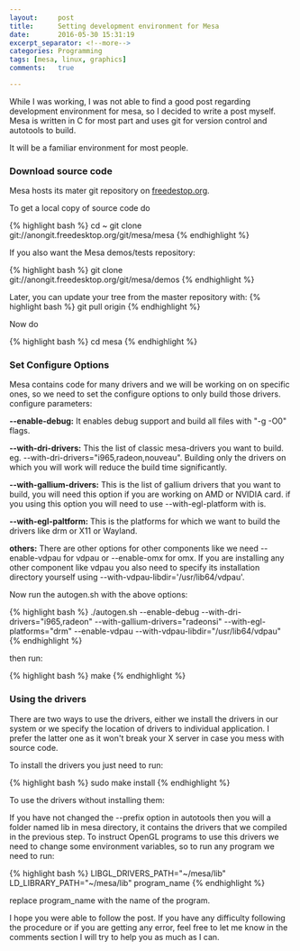 ```yaml
---
layout:     post
title:      Setting development environment for Mesa
date:       2016-05-30 15:31:19
excerpt_separator: <!--more-->
categories: Programming 
tags: [mesa, linux, graphics]
comments:   true

---
```

While I was working, I was not able to find a good post regarding development environment for mesa, so I decided to write a post myself. Mesa is 
written in C for most part and uses git for version control and autotools to build.
<!--more-->
It will be a familiar environment for most people.

### Download source code

Mesa hosts its mater git repository on [freedestop.org](https://www.freedesktop.org/wiki/).

To get a local copy of source code do

{% highlight bash %}
cd ~
git clone git://anongit.freedesktop.org/git/mesa/mesa
{% endhighlight %}

If you also want the Mesa demos/tests repository:

{% highlight bash %}
git clone git://anongit.freedesktop.org/git/mesa/demos
{% endhighlight %}

Later, you can update your tree from the master repository with:
{% highlight bash %}
git pull origin
{% endhighlight %}

Now do

{% highlight bash %}
cd mesa
{% endhighlight %}

### Set Configure Options

Mesa contains code for many drivers and we will be working on on specific ones, so we need to set the configure options to only build those drivers. configure parameters:

**--enable-debug:**  It enables debug support and build all files with "-g -O0" flags.

**--with-dri-drivers:**  This the list of classic mesa-drivers you want to build. eg. --with-dri-drivers="i965,radeon,nouveau". Building only the drivers on which
you will work will reduce the build time significantly.

**--with-gallium-drivers:** This is the list of gallium drivers that you want to build, you will need this option if you are working on AMD or NVIDIA card. 
if you using this option you will need to use --with-egl-platform with is.

**--with-egl-paltform:** This is the platforms for which we want to build the drivers like drm or X11 or Wayland.

**others:** There are other options for other components like we need --enable-vdpau for vdpau or --enable-omx for omx. If you are installing any other component like vdpau 
you also need to specify its installation directory yourself using --with-vdpau-libdir='/usr/lib64/vdpau'. 

Now run the autogen.sh with the above options:

{% highlight bash %}
./autogen.sh --enable-debug --with-dri-drivers="i965,radeon" --with-gallium-drivers="radeonsi" --with-egl-platforms="drm" --enable-vdpau --with-vdpau-libdir="/usr/lib64/vdpau"
{% endhighlight %}

then run:

{% highlight bash %}
make
{% endhighlight %}

### Using the drivers

There are two ways to use the drivers, either we install the drivers in our system or we specify the location of drivers to individual application.
I prefer the latter one as it won't break your X server in case you mess with source code.

To install the drivers you just need to run:

{% highlight bash %}
sudo make install
{% endhighlight %}

 To use the drivers without installing them:

 If you have not changed the --prefix option in autotools then you will a folder named lib in mesa directory, it contains the drivers that we compiled in the previous step. To instruct OpenGL programs to use this drivers we need
 to change some environment variables, so to run any program we need to run:

{% highlight bash %}
LIBGL_DRIVERS_PATH="~/mesa/lib" LD_LIBRARY_PATH="~/mesa/lib" program_name
{% endhighlight %}

replace program_name with the name of the program. 

I hope you were able to follow the post. If you have any difficulty following the procedure or if you are getting any error, feel free to let me know 
in the comments section I will try to help you as much as I can.

